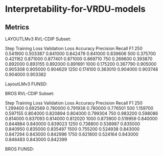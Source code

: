 # Interpretability-for-VRDU-models

## Metrics 

LAYOUTLMv3 RVL-CDIP Subset:

Step	Training Loss	Validation Loss	Accuracy	Precision	Recall	F1
250	0.541900	0.503387	0.841000	0.842479	0.841000	0.839606
500	0.375700	0.421162	0.871000	0.877401	0.871000	0.869710
750	0.269600	0.393870	0.892000	0.893155	0.892000	0.891691
1000	0.175200	0.367790	0.905000	0.905308	0.905000	0.904629
1250	0.174100	0.363010	0.904000	0.903748	0.904000	0.903382

LayoutLMv3 FUNSD:

BROS RVL-CDIP Subset:

Step	Training Loss	Validation Loss	Accuracy	Precision	Recall	F1
250	1.299400	0.692569	0.780000	0.791938	0.780000	0.776501
500	1.159700	0.597155	0.804000	0.820894	0.804000	0.799304
750	0.983200	0.598086	0.814000	0.837093	0.814000	0.812020
1000	0.873900	0.519959	0.840000	0.844884	0.840000	0.839023
1250	0.738800	0.538987	0.835000	0.840950	0.835000	0.835497
1500	0.755200	0.524938	0.843000	0.847294	0.843000	0.842996
1750	0.621800	0.524164	0.843000	0.846483	0.843000	0.842399

BROS FUNSD:
